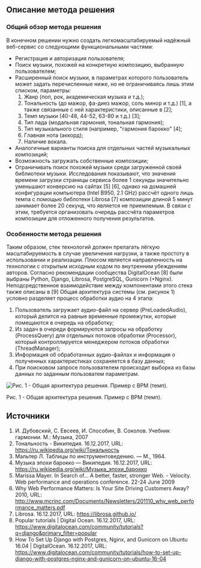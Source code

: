 ## Описание метода решения
### Общий обзор метода решения
В конечном решении нужно создать легкомасштабируемый надёжный веб-сервис со следующими функциональными частями:
* Регистрация и авторизация пользователя;
* Поиск музыки, похожей на конкретную композицию, выбранную пользователем;
* Расширенный поиск музыки, в параметрах которого пользователь может задать перечисленные ниже, но не ограничиваясь лишь этим списком, параметры:
  1. Жанр (поп, рок, академическая музыка и т.д.);
  2. Тональность (до мажор, фа-диез мажор, соль минор и т.д.) [1], а также связанные с ней характеристики, описанные в [2];
  3. Темп музыки (40-48, 44-52, 63-80 и т.д.) [3];
  4. Тип лада (модальная гармония, тональная гармония);
  5. Тип музыкального стиля (например, "гармония барокко" [4];
  6. Главная нота (аккорд);
  7. Наличие вокала.
* Аналогичные варианты поиска для отдельных частей музыкальных композиций;
* Возможность загружать собственные композиции;
* Ограничивать поиск похожей музыки среди загруженной своей библиотеки музыки.
Исследования показывают, что значения времени загрузки страницы сервиса более 1 секунды значительно уменьшают конверсию на сайтах [5] [6], однако на домашней конфигурации компьютера (Intel B950, 2.1 GHz) рассчёт одного лишь темпа с помощью библотеки Librosa [7] композиции длиной 5 минут занимает более 20 секунд, что является не приемлемым. В связи с этим, требуется организовать очередь рассчёта параметров композиции для отложенного получения результатов.
### Особенности метода решения
Таким образом, стек технологий должен прелагать лёгкую масштабируемость в случае увеличения нагрузки, а также простоту в использовании и реализации. Плюсом является направленность на технологии с открытым исходным кодом по внутренним убеждениям авторов. Согласно рекомендации сообщества DigitalOcean [8] были выбраны Python, Django, Librosa, PostgreSQL, Gunicorn (+Nginx). Неподсредственное взаимодействие между компонентами этого стека также описаны в [9]
Общая архитектура системы (см. рисунок 1) условно разделяет процесс обработки аудио на 4 этапа:
1. Пользователь загружает аудио-файл на сервер (PreLoadedAudio), который делится на равные временные промежутки, которые помещаются в очередь на обработку;
2. Из задач в очереди формируются запросы на обработку (ProcessQuery) для отдельных потоков обработки (Processor), который контроллируется менеджером потоков обработки (ThreadManager);
3. Информация об обработанных аудио-файлах и информация о полученных характеристиках сохраняется в базу данных;
4. При поисковом запросе пользователем происходит выборка из базы данных по заданным пользоватем параметрам.

![Рис. 1 - Общая архитектура решения. Пример с BPM (темп).](https://pp.userapi.com/c840622/v840622299/33a51/yZvIzKfzg2c.jpg)

Рис. 1 - Общая архитектура решения. Пример с BPM (темп).

## Источники
1. И. Дубовский, С. Евсеев, И. Способин, В. Соколов. Учебник гармонии. М.: Музыка, 2007
2. Тональность - Википедия. 16.12.2017, URL: https://ru.wikipedia.org/wiki/Тональность
3. Мальтер Л. Таблицы по инструментоведению. — М., 1964.
4. Музыка эпохи барокко — Википедия. 16.12.2017, URL: https://ru.wikipedia.org/wiki/Музыка_эпохи_барокко
5. Marissa Mayer. In Search of... A better, faster, stronger Web. - Velocity. Web performance and operations conference. 22-24 June 2009
6. Why Web Performance Matters: Is Your Site Driving Customers Away? 2010, URL: http://www.mcrinc.com/Documents/Newsletters/201110_why_web_performance_matters.pdf
7. Librosa. 16.12.2017, URL: https://librosa.github.io/
8. Popular tutorials | Digital Ocean. 16.12.2017, URL: https://www.digitalocean.com/community/tutorials?q=django&primary_filter=popular
9. How To Set Up Django with Postgres, Nginx, and Gunicorn on Ubuntu 16.04 | DigitalOcean. 16.12.2017, URL: https://www.digitalocean.com/community/tutorials/how-to-set-up-django-with-postgres-nginx-and-gunicorn-on-ubuntu-16-04
